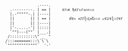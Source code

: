 <!--
**erikherbranson/erikherbranson** is a ✨ _special_ ✨ repository because its `README.md` (this file) appears on your GitHub profile.

Here are some ideas to get you started:

- 🔭 I’m currently working on ...
- 🌱 I’m currently learning ...
- 👯 I’m looking to collaborate on ...
- 🤔 I’m looking for help with ...
- 💬 Ask me about ...
- 📫 How to reach me: ...
- 😄 Pronouns: ...
- ⚡ Fun fact: ...
-->

                  .----.
      .---------. | == |     єгเк ђєг๒гคภร๏ภ
      |.-"""""-.| |----|
      ||       || | == |        ฬє๒ คקקɭเςคՇเ๏ภ ๔єשєɭ๏קєг
      ||       || |----|
      |'-.....-'| |::::|
      `"")---(""` |___.|
     /:::::::::::\" _  "
    /:::=======:::\`\`\
    `"""""""""""""`  '-'
